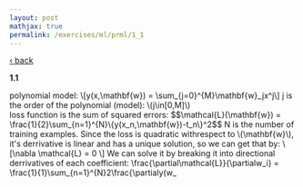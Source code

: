 ```yaml
---
layout: post
mathjax: true
permalink: /exercises/ml/prml/1_1
---
```

<a href="/exercises/ml/prml/">&#8249; back</a>

**1.1**
<p>
polynomial model: 
\[y(x,\mathbf{w}) = \sum_{j=0}^{M}\mathbf{w}_jx^j\]
j is the order of the polynomial (model): \(j\in[0,M]\)
<br>
loss function is the sum of squared errors: 
$$\mathcal{L}(\mathbf{w}) = \frac{1}{2}\sum_{n=1}^{N}\{y(x_n,\mathbf{w})-t_n\}^2$$
N is the number of training examples.
Since the loss is quadratic withrespect to \(\mathbf{w}\), it's derrivative is
linear and has a unique solution, so we can get that by:
\[\nabla \mathcal{L} = 0 \]
We can solve it by breaking it into directional derrivatives of each coefficient:
\frac{\partial\mathcal{L}}{\partialw_i} = \frac{1}{1}\sum_{n=1}^{N}2\frac{\partialy(w_


</p>

